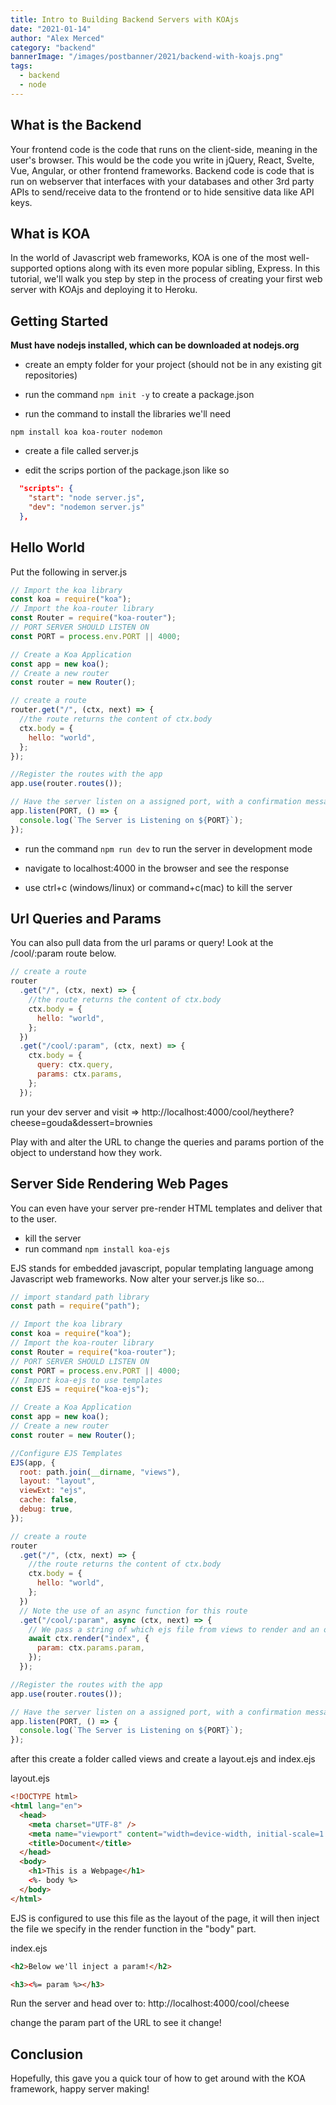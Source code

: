 ```yaml
---
title: Intro to Building Backend Servers with KOAjs
date: "2021-01-14"
author: "Alex Merced"
category: "backend"
bannerImage: "/images/postbanner/2021/backend-with-koajs.png"
tags:
  - backend
  - node
---
```


## What is the Backend

Your frontend code is the code that runs on the client-side, meaning in the user's browser. This would be the code you write in jQuery, React, Svelte, Vue, Angular, or other frontend frameworks. Backend code is code that is run on webserver that interfaces with your databases and other 3rd party APIs to send/receive data to the frontend or to hide sensitive data like API keys.

## What is KOA

In the world of Javascript web frameworks, KOA is one of the most well-supported options along with its even more popular sibling, Express. In this tutorial, we'll walk you step by step in the process of creating your first web server with KOAjs and deploying it to Heroku.

## Getting Started

**Must have nodejs installed, which can be downloaded at nodejs.org**

- create an empty folder for your project (should not be in any existing git repositories)

- run the command `npm init -y` to create a package.json

- run the command to install the libraries we'll need

`npm install koa koa-router nodemon`

- create a file called server.js

- edit the scrips portion of the package.json like so

```json
  "scripts": {
    "start": "node server.js",
    "dev": "nodemon server.js"
  },
```

## Hello World

Put the following in server.js

```js
// Import the koa library
const koa = require("koa");
// Import the koa-router library
const Router = require("koa-router");
// PORT SERVER SHOULD LISTEN ON
const PORT = process.env.PORT || 4000;

// Create a Koa Application
const app = new koa();
// Create a new router
const router = new Router();

// create a route
router.get("/", (ctx, next) => {
  //the route returns the content of ctx.body
  ctx.body = {
    hello: "world",
  };
});

//Register the routes with the app
app.use(router.routes());

// Have the server listen on a assigned port, with a confirmation message
app.listen(PORT, () => {
  console.log(`The Server is Listening on ${PORT}`);
});
```

- run the command `npm run dev` to run the server in development mode

- navigate to localhost:4000 in the browser and see the response

- use ctrl+c (windows/linux) or command+c(mac) to kill the server

## Url Queries and Params

You can also pull data from the url params or query! Look at the /cool/:param route below.

```js
// create a route
router
  .get("/", (ctx, next) => {
    //the route returns the content of ctx.body
    ctx.body = {
      hello: "world",
    };
  })
  .get("/cool/:param", (ctx, next) => {
    ctx.body = {
      query: ctx.query,
      params: ctx.params,
    };
  });
```

run your dev server and visit => http://localhost:4000/cool/heythere?cheese=gouda&dessert=brownies

Play with and alter the URL to change the queries and params portion of the object to understand how they work.

## Server Side Rendering Web Pages

You can even have your server pre-render HTML templates and deliver that to the user.

- kill the server
- run command `npm install koa-ejs`

EJS stands for embedded javascript, popular templating language among Javascript web frameworks. Now alter your server.js like so...

```js
// import standard path library
const path = require("path");

// Import the koa library
const koa = require("koa");
// Import the koa-router library
const Router = require("koa-router");
// PORT SERVER SHOULD LISTEN ON
const PORT = process.env.PORT || 4000;
// Import koa-ejs to use templates
const EJS = require("koa-ejs");

// Create a Koa Application
const app = new koa();
// Create a new router
const router = new Router();

//Configure EJS Templates
EJS(app, {
  root: path.join(__dirname, "views"),
  layout: "layout",
  viewExt: "ejs",
  cache: false,
  debug: true,
});

// create a route
router
  .get("/", (ctx, next) => {
    //the route returns the content of ctx.body
    ctx.body = {
      hello: "world",
    };
  })
  // Note the use of an async function for this route
  .get("/cool/:param", async (ctx, next) => {
    // We pass a string of which ejs file from views to render and an object with some data to use in the template
    await ctx.render("index", {
      param: ctx.params.param,
    });
  });

//Register the routes with the app
app.use(router.routes());

// Have the server listen on a assigned port, with a confirmation message
app.listen(PORT, () => {
  console.log(`The Server is Listening on ${PORT}`);
});
```

after this create a folder called views and create a layout.ejs and index.ejs

layout.ejs

```html
<!DOCTYPE html>
<html lang="en">
  <head>
    <meta charset="UTF-8" />
    <meta name="viewport" content="width=device-width, initial-scale=1.0" />
    <title>Document</title>
  </head>
  <body>
    <h1>This is a Webpage</h1>
    <%- body %>
  </body>
</html>
```

EJS is configured to use this file as the layout of the page, it will then inject the file we specify in the render function in the "body" part.

index.ejs

```html
<h2>Below we'll inject a param!</h2>

<h3><%= param %></h3>
```

Run the server and head over to: http://localhost:4000/cool/cheese

change the param part of the URL to see it change!

## Conclusion

Hopefully, this gave you a quick tour of how to get around with the KOA framework, happy server making!
